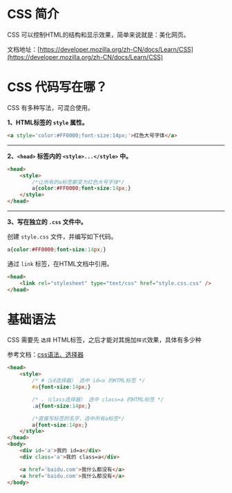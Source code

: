 # CSS 简介

CSS 可以控制HTML的结构和显示效果，简单来说就是：美化网页。

文档地址：[https://developer.mozilla.org/zh-CN/docs/Learn/CSS](https://developer.mozilla.org/zh-CN/docs/Learn/CSS)

# CSS 代码写在哪？

CSS 有多种写法，可混合使用。

**1、HTML标签的 `style` 属性。**

```HTML
<a style='color:#FF0000;font-size:14px;'>红色大号字体</a>
```

---

**2、`<head>` 标签内的 `<style>...</style>` 中。**

```HTML
<head>
    <style>
        /*让所有的a标签都变为红色大号字体*/
        a{color:#FF0000;font-size:14px;}
    </style>
</head>
```

---

**3、写在独立的 `.css` 文件中。**

创建 `style.css` 文件，并编写如下代码。

```CSS
a{color:#FF0000;font-size:14px;}
```

通过 `link` 标签，在HTML文档中引用。
```HTML
<head>
    <link rel="stylesheet" type="text/css" href="style.css.css" />
</head>
```

# 基础语法

CSS 需要先 `选择` HTML标签，之后才能对其施加`样式`效果，具体有多少种

参考文档：[css语法、选择器](https://developer.mozilla.org/zh-CN/docs/Learn/Getting_started_with_the_web/CSS_basics)

```HTML
<head>
    <style>
        /* #（id选择器） 选中 id=a 的HTML标签 */
        #a{font-size:14px;}

        /* .（class选择器） 选中 class=a 的HTML标签 */
        .a{font-size:14px;}

        /*直接写标签的名字，选中所有a标签*/
        a{font-size:14px;}
    </style>
</head>
<body>
    <div id='a'>我的 id=a</div>
    <div class='a'>我的 class=a</div>

    <a href='baidu.com'>我什么都没有</a>
    <a href='baidu.com'>我什么都没有</a>
</body>
```

